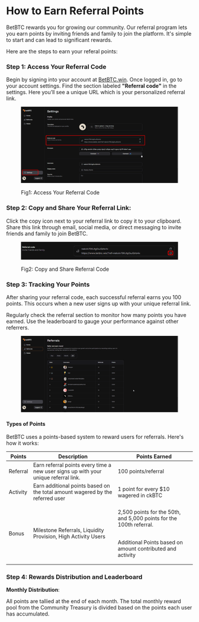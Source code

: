 # How to Earn Referral Points

BetBTC rewards you for growing our community. Our referral program lets you earn points by inviting friends and family to join the platform. It's simple to start and can lead to significant rewards.

Here are the steps to earn your referal points:

### Step 1: Access Your Referral Code

Begin by signing into your account at [BetBTC.win](https://www.betbtc.win). Once logged in, go to your account settings. Find the section labeled **"Referral code"** in the settings. Here you’ll see a unique URL which is your personalized referral link.

<figure><img src="../.gitbook/assets/image (27).png" alt=""><figcaption><p>Fig1: Access Your Referral Code</p></figcaption></figure>

### **Step 2: Copy and Share Your Referral Link**:

Click the copy icon next to your referral link to copy it to your clipboard. Share this link through email, social media, or direct messaging to invite friends and family to join BetBTC.&#x20;



<figure><img src="../.gitbook/assets/image (30).png" alt=""><figcaption><p>Fig2: Copy and Share Referral Code</p></figcaption></figure>

### Step 3:  Tracking Your Points

After sharing your referral code, each successful referral earns you 100 points. This occurs when a new user signs up with your unique referral link.

Regularly check the referral section to monitor how many points you have earned. Use the leaderboard to gauge your performance against other referrers.&#x20;

<figure><img src="../.gitbook/assets/image (29).png" alt=""><figcaption></figcaption></figure>

#### Types of Points

BetBTC uses a points-based system to reward users for referrals. Here's how it works:

| Points   | Description                                                                         | Points Earned                                                                                                                                    |
| -------- | ----------------------------------------------------------------------------------- | ------------------------------------------------------------------------------------------------------------------------------------------------ |
| Referral | Earn referral points every time a new user signs up with your unique referral link. | 100 points/referral                                                                                                                              |
| Activity | Earn additional points based on the total amount wagered by the referred user       | 1 point for every $10 wagered in ckBTC                                                                                                           |
| Bonus    | Milestone Referrals, Liquidity Provision, High Activity Users                       | <p>2,500 points for the 50th, and 5,000 points for the 100th referral. </p><p><br>Additional Points based on amount contributed and activity</p> |

### Step 4: Rewards Distribution and Leaderboard

**Monthly Distribution**:

All points are tallied at the end of each month. The total monthly reward pool from the Community Treasury is divided based on the points each user has accumulated.

